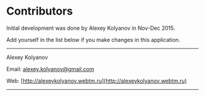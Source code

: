 
# Contributors

Initial development was done by Alexey Kolyanov in Nov-Dec 2015.

Add yourself in the list below if you make changes in this application.

---

Alexey Kolyanov

Email: [alexey.kolyanov@gmail.com](mailto:alexey.kolyanov@gmail.com)

Web: [http://alexeykolyanov.webtm.ru](http://alexeykolyanov.webtm.ru)

---

